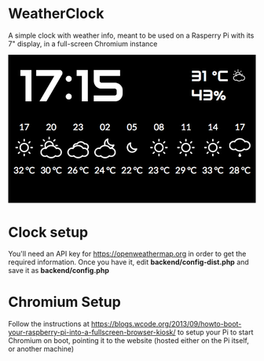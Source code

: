 # WeatherClock
A simple clock with weather info, meant to be used on a Rasperry Pi with its 7" display, in a full-screen Chromium instance

![Screenshot](screenshot.png)

# Clock setup

You'll need an API key for https://openweathermap.org in order to get the required information. Once you have it, edit **backend/config-dist.php** and save it as **backend/config.php**

# Chromium Setup

Follow the instructions at https://blogs.wcode.org/2013/09/howto-boot-your-raspberry-pi-into-a-fullscreen-browser-kiosk/ to setup your Pi to start Chromium on boot, pointing it to the website (hosted either on the Pi itself, or another machine)
